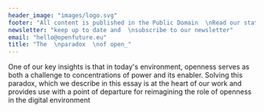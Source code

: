 ```yaml
---
header_image: "images/logo.svg"
footer: "All content is published in the Public Domain  \nRead our statues."
newsletter: "keep up to date and  \nsubscribe to our newsletter"
email: "hello@openfuture.eu"
title: "The  \nparadox  \nof open_"
---
```

One of our key insights is that in today's environment, openness serves as both a challenge to concentrations of power and its enabler. Solving this paradox, which we describe in this essay is at the heart of our work and provides use with a point of departure for reimagining the role of openness in the digital environment
